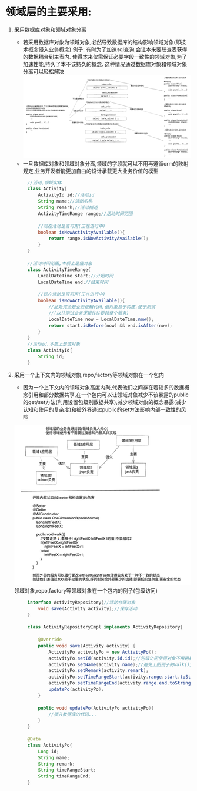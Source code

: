 # 领域层的主要采用:
1. 采用数据库对象和领域对象分离
   * 若采用数据库对象为领域对象,必然导致数据库的结构影响领域对象(即技术概念侵入业务概念).例子: 有时为了加速sql查询,会让本来要联查表获得的数据耦合到主表内. 使得本来仅需保证必要字段一致性的领域对象,为了加速性能,持久了本不该持久的概念. 这种情况通过数据库对象和领域对象分离可以轻松解决
   ![difference_between_designs.png](difference_between_designs.png)
   * 一旦数据库对象和领域对象分离,领域的字段就可以不用再遵循orm的映射规定,业务开发者能更加自由的设计承载更大业务价值的模型
   ```java
        //活动,领域实体
        class Activity{
            ActivityId id;//活动id
            String name;//活动名称
            String remark;//活动描述
            ActivityTimeRange range;//活动时间范围
        
            //现在活动是否可用(正在进行中)
            boolean isNowActivityAvailable(){
                return range.isNowActivityAvailable();
            }
        }
        
        //活动时间范围,本质上是值对象
        class ActivityTimeRange{
            LocalDateTime start;//开始时间
            LocalDateTime end;//结束时间
        
            //现在活动是否可用(正在进行中)
            boolean isNowActivityAvailable(){
                //此处完全是业务逻辑代码,值对象易于构建,便于测试
                //(以往测试业务逻辑往往要起整个服务)
                LocalDateTime now = LocalDateTime.now();
                return start.isBefore(now) && end.isAfter(now);
            }
        }
        //活动id,本质上是值对象
        class ActivityId{
            String id;
        }
   ```
2. 采用一个上下文内的领域对象,repo,factory等领域对象在一个包内
   * 因为一个上下文内的领域对象高度内聚,代表他们之间存在着较多的数据概念引用和部分数据共享,在一个包内可以让领域对象减少不该暴露的public的get/set方法(利用设置包级别数据共享),减少领域对象的概念暴露(减少认知和使用的复杂度)和被外界通过public的set方法影响内部一致性的风险  
   
   ![ideology_3.png](ideology_3.png)  
   领域对象,repo,factory等领域对象在一个包内的例子(包级访问)
   ```java
        interface ActivityRepository{//活动仓储对象
            void save(Activity activity);//保存活动
        }

        class ActivityRepositoryImpl implements ActivityRepository{
        
            @Override
            public void save(Activity activity) {
                ActivityPo activityPo = new ActivityPo();
                activityPo.setId(activity.id.id);//包级访问使得对象不用再暴露公共的setter方法
                activityPo.setName(activity.name);//避免上图例子的walk()方法暴露setter的风险同时降低了概念暴露也降低了对象的使用复杂度
                activityPo.setRemark(activity.remark);
                activityPo.setTimeRangeStart(activity.range.start.toString());
                activityPo.setTimeRangeEnd(activity.range.end.toString());
                updatePo(activityPo);
            }
            
            public void updatePo(ActivityPo activityPo){
                //插入数据库的代码...
            }
        }
        
        @Data
        class ActivityPo{
            Long id;
            String name;
            String remark;
            String timeRangeStart;
            String timeRangeEnd;
        }
   ```

[//]: # (# 妥协:)

[//]: # (1. 仅在msgcenter上实现,评估效果&#40;不合适改回&#41;)